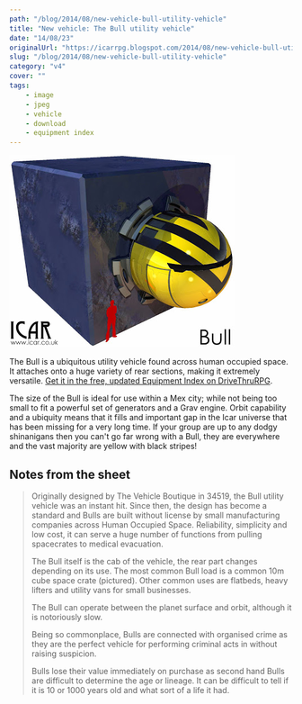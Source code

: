 ```yaml
---
path: "/blog/2014/08/new-vehicle-bull-utility-vehicle"
title: "New vehicle: The Bull utility vehicle"
date: "14/08/23"
originalUrl: "https://icarrpg.blogspot.com/2014/08/new-vehicle-bull-utility-vehicle.html"
slug: "/blog/2014/08/new-vehicle-bull-utility-vehicle"
category: "v4"
cover: ""
tags:
    - image
    - jpeg
    - vehicle
    - download
    - equipment index
---
```

![The Bull, a bullet shaped utility vehicle in yellow with black chevrons.](./images/vehicle-bull.jpg)

The Bull is a ubiquitous utility vehicle found across human occupied space. It attaches onto a huge variety of rear sections, making it extremely versatile. [Get it in the free, updated Equipment Index on DriveThruRPG](http://rpg.drivethrustuff.com/product/133598/Icar-Equipment-Index).  

The size of the Bull is ideal for use within a Mex city; while not being too small to fit a powerful set of generators and a Grav engine. Orbit capability and a ubiquity means that it fills and important gap in the Icar universe that has been missing for a very long time. If your group are up to any dodgy shinanigans then you can't go far wrong with a Bull, they are everywhere and the vast majority are yellow with black stripes!   

## Notes from the sheet

> Originally designed by The Vehicle Boutique in 34519, the Bull utility vehicle was an instant hit. Since then, the design has become a standard and Bulls are built without license by small manufacturing companies across Human Occupied Space. Reliability, simplicity and low cost, it can serve a huge number of functions from pulling spacecrates to medical evacuation.
> 
> The Bull itself is the cab of the vehicle, the rear part changes depending on its use. The most common Bull load is a common 10m cube space crate (pictured). Other common uses are flatbeds, heavy lifters and utility vans for small businesses.
> 
> The Bull can operate between the planet surface and orbit, although it is notoriously slow.
> 
> Being so commonplace, Bulls are connected with organised crime as they are the perfect vehicle for performing criminal acts in without raising suspicion.
> 
> Bulls lose their value immediately on purchase as second hand Bulls are difficult to determine the age or lineage. It can be difficult to tell if it is 10 or 1000 years old and what sort of a life it had.